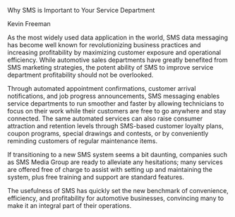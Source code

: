 Why SMS is Important to Your Service Department

Kevin Freeman

As the most widely used data application in the world, SMS data messaging has become well known for revolutionizing business practices and increasing profitability by maximizing customer exposure and operational efficiency. While automotive sales departments have greatly benefited from SMS marketing strategies, the potent ability of SMS to improve service department profitability should not be overlooked. 

Through automated appointment confirmations, customer arrival notifications, and job progress announcements, SMS messaging enables service departments to run smoother and faster by allowing technicians to focus on their work while their customers are free to go anywhere and stay connected. The same automated services can also raise consumer attraction and retention levels through SMS-based customer loyalty plans, coupon programs, special drawings and contests, or by conveniently reminding customers of regular maintenance items.

If transitioning to a new SMS system seems a bit daunting, companies such as SMS Media Group are ready to alleviate any hesitations; many services are offered free of charge to assist with setting up and maintaining the system, plus free training and support are standard features. 

The usefulness of SMS has quickly set the new benchmark of convenience, efficiency, and profitability for automotive businesses, convincing many to make it an integral part of their operations.

 

